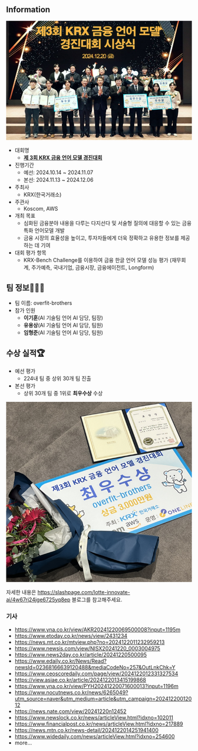 ## Information
![](../src/Pasted%20image%2020241221213358.png)

- 대회명
    - [**제 3회 KRX 금융 언어 모델 경진대회**](https://krxbench.koscom.co.kr/home/main)
- 진행기간
    - 예선: 2024.10.14 ~ 2024.11.07
    - 본선: 2024.11.13 ~ 2024.12.06
- 주최사
    - KRX(한국거래소)
- 주관사
    - Koscom, AWS
- 개최 목표
    - 심화된 금융분야 내용을 다루는 다지선다 및 서술형 질의에 대응할 수 있는 금융 특화 언어모델 개발
    - 금융 시장의 효율성을 높이고, 투자자들에게 더욱 정확하고 유용한 정보를 제공하는 데 기여
- 대회 평가 항목
    - KRX-Bench Challenge를 이용하여 금융 한글 언어 모델 성능 평가 (재무회계, 주가예측, 국내기업, 금융시장, 금융에이전트, Longform)

## 팀 정보👨‍👨‍👦
- 팀 이름: overfit-brothers
- 참가 인원
    - **이기훈**(AI 기술팀 언어 AI 담당, 팀장)
    - **유용상**(AI 기술팀 언어 AI 담당, 팀원)
    - **임형준**(AI 기술팀 언어 AI 담당, 팀원)

## 수상 실적🏆
- 예선 평가
    - 224내 팀 중 상위 30개 팀 진출
- 본선 평가
    - 상위 30개 팀 중 1위로 **최우수상** 수상

![](../src/Pasted%20image%2020241221213615.png)

자세한 내용은 https://slashpage.com/lotte-innovate-ai/4w67rj24jge6725yq8ep 블로그를 참고해주세요.

### 기사
- https://www.yna.co.kr/view/AKR20241220069500008?input=1195m
- https://www.etoday.co.kr/news/view/2431234
- https://news.mt.co.kr/mtview.php?no=2024122011232959213
- https://www.newsis.com/view/NISX20241220_0003004975
- https://www.news2day.co.kr/article/20241220500095
- https://www.edaily.co.kr/News/Read?newsId=02368166639120488&mediaCodeNo=257&OutLnkChk=Y
- https://www.ceoscoredaily.com/page/view/2024122012331327534
- https://view.asiae.co.kr/article/2024122013415199868
- https://www.yna.co.kr/view/PYH20241220071600013?input=1196m
- https://www.nocutnews.co.kr/news/6265049?utm_source=naver&utm_medium=article&utm_campaign=20241220012012
- https://news.nate.com/view/20241220n12452
- https://www.newslock.co.kr/news/articleView.html?idxno=102011
- https://www.financialpost.co.kr/news/articleView.html?idxno=217889
- https://news.mtn.co.kr/news-detail/2024122014251941400
- https://www.widedaily.com/news/articleView.html?idxno=254600
- more...




